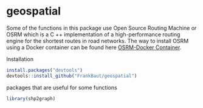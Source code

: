 # geospatial

Some of the functions in this package use Open Source Routing Machine or OSRM which is a C ++ implementation of a high-performance routing engine for the shortest routes in road networks. The way to install OSRM using a Docker container can be found here [OSRM-Docker Container](https://github.com/FrankBaut/OSRM-SERVER).

Installation 
``` r
install.packages("devtools")
devtools::install_github("FrankBaut/geospatial")
```
packages that are useful for some functions

``` r
library(shp2graph)
```


``` r
```


``` r
```



``` r
```



``` r
```



``` r
```
